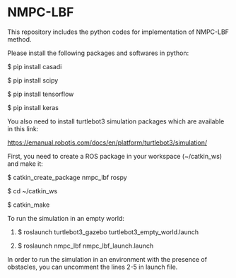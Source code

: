 # NMPC-LBF

This repository includes the python codes for implementation of NMPC-LBF method.

Please install the following packages and softwares in python:

$ pip install casadi

$ pip install scipy

$ pip install tensorflow

$ pip install keras


You also need to install turtlebot3 simulation packages which are available in this link:

https://emanual.robotis.com/docs/en/platform/turtlebot3/simulation/


First, you need to create a ROS package in your workspace (~/catkin_ws) and make it:

$ catkin_create_package nmpc_lbf rospy

$ cd ~/catkin_ws

$ catkin_make 


To run the simulation in an empty world:

1) $ roslaunch turtlebot3_gazebo turtlebot3_empty_world.launch

2) $ roslaunch nmpc_lbf nmpc_lbf_launch.launch

In order to run the simulation in an environment with the presence of obstacles, you can uncomment the lines 2-5 in launch file.




